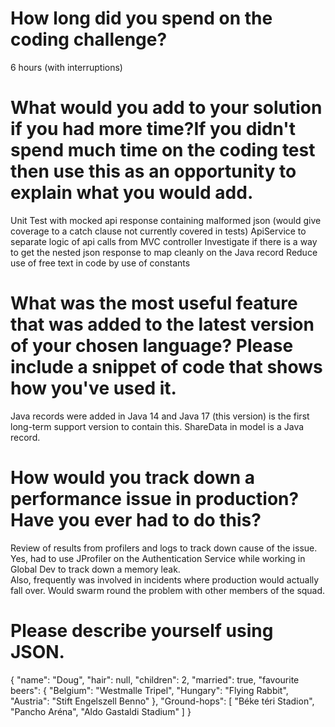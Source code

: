 # How long did you spend on the coding challenge?
6 hours (with interruptions)

# What would you add to your solution if you had more time?If you didn't spend much time on the coding test then use this as an opportunity to explain what you would add.
Unit Test with mocked api response containing malformed json 
(would give coverage to a catch clause not currently covered in tests)
ApiService to separate logic of api calls from MVC controller
Investigate if there is a way to get the nested json response to map cleanly on the Java record 
Reduce use of free text in code by use of constants

# What was the most useful feature that was added to the latest version of your chosen language? Please include a snippet of code that shows how you've used it.
Java records were added in Java 14 and Java 17 (this version) is the first long-term support version to contain this. 
ShareData in model is a Java record.  

# How would you track down a performance issue in production? Have you ever had to do this?
Review of results from profilers and logs to track down cause of the issue.  
Yes, had to use JProfiler on the Authentication Service while working in Global Dev to track down a memory leak.  
Also, frequently was involved in incidents where production would actually fall over.  Would swarm round the problem with other members of the squad.  

# Please describe yourself using JSON.
{
"name": "Doug",
"hair": null,
"children": 2,
"married": true,
"favourite beers": {
    "Belgium": "Westmalle Tripel",
    "Hungary": "Flying Rabbit",
    "Austria": "Stift Engelszell Benno"
},
"Ground-hops": [
    "Béke téri Stadion",
    "Pancho Aréna",
    "Aldo Gastaldi Stadium"
    ]
}